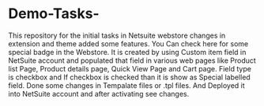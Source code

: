 # Demo-Tasks-
This repository for the initial tasks in Netsuite webstore changes in extension and theme added some features.
You Can check here for some special badge in the Webstore.
It is created by using Custom item field in NetSuite account and populated that field in various web pages like Product list Page, Product details page, Quick View Page and Cart page.
Field type is checkbox and If checkbox is checked than it is show as Special labelled field.
Done some changes in Tempalate files or .tpl files.
And Deployed it into NetSuite account and after activating see changes.
